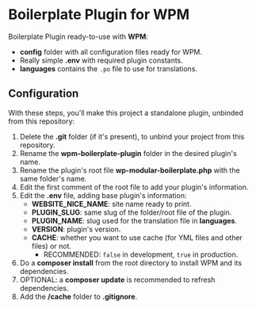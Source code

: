 # Boilerplate Plugin for WPM

Boilerplate Plugin ready-to-use with **WPM**:
- **config** folder with all configuration files ready for WPM.
- Really simple **.env** with required plugin constants.
- **languages** contains the ``.po`` file to use for translations.

## Configuration

With these steps, you'll make this project a standalone plugin, unbinded from this repository: 
1. Delete the **.git** folder (if it's present), to unbind your project from this repository.
2. Rename the **wpm-boilerplate-plugin** folder in the desired plugin's name.
3. Rename the plugin's root file **wp-modular-boilerplate.php** with the same folder's name.
4. Edit the first comment of the root file to add your plugin's information.
5. Edit the **.env** file, adding base plugin's information:
    - **WEBSITE_NICE_NAME**: site name ready to print.
    - **PLUGIN_SLUG**: same slug of the folder/root file of the plugin.
    - **PLUGIN_NAME**: slug used for the translation file in **languages**.
    - **VERSION**: plugin's version.
    - **CACHE**: whether you want to use cache (for YML files and other files) or not.
        - RECOMMENDED: ``false`` in development, ``true`` in production.
6. Do a **composer install** from the root directory to install WPM and its dependencies.
7. OPTIONAL: a **composer update** is recommended to refresh dependencies.
8. Add the **/cache** folder to **.gitignore**.